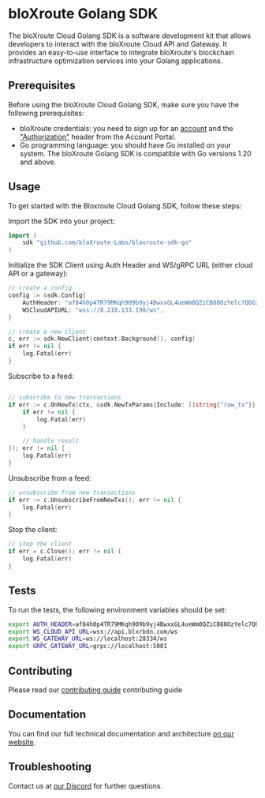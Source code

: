 # bloXroute Golang SDK

The bloXroute Cloud Golang SDK is a software development kit that allows developers to interact with the bloXroute Cloud API and Gateway.
It provides an easy-to-use interface to integrate bloXroute's blockchain infrastructure optimization services into your Golang applications.

## Prerequisites

Before using the bloXroute Cloud Golang SDK, make sure you have the following prerequisites:

- bloXroute credentials: you need to sign up for an [account][account] and the ["Authorization"][authorization] header from the Account Portal.
- Go programming language: you should have Go installed on your system. The bloXroute Golang SDK is compatible with Go versions 1.20 and above.

## Usage

To get started with the Bloxroute Cloud Golang SDK, follow these steps:

Import the SDK into your project:

```go
import (
    sdk "github.com/bloXroute-Labs/bloxroute-sdk-go"
)
```

Initialize the SDK Client using Auth Header and WS/gRPC URL (either cloud API or a gateway):

```go
// create a config
config := &sdk.Config{
	AuthHeader: "af84h0p4TR79MKqh909b9yj4BwxxGL4ueWm0QZiCB88OzYelc7QOG2GB9QPMUefZ01wsgu7efSL4Mj6m6KPp0qFhN74m",
	WSCloudAPIURL: "wss://8.210.133.198/ws",
}

// create a new client
c, err := sdk.NewClient(context.Background(), config)
if err != nil {
    log.Fatal(err)
}
```

Subscribe to a feed:

```go

// subscribe to new transactions
if err := c.OnNewTx(ctx, &sdk.NewTxParams{Include: []string{"raw_tx"}}, func(ctx context.Context, err error, result *sdk.NewTxNotification) {
    if err != nil {
        log.Fatal(err)
    }

    // handle result
}); err != nil {
    log.Fatal(err)
}
```

Unsubscribe from a feed:

```go
// unsubscribe from new transactions
if err := c.UnsubscribeFromNewTxs(); err != nil {
    log.Fatal(err)
}
```

Stop the client:

```go
// stop the client
if err = c.Close(); err != nil {
    log.Fatal(err)
}
```

## Tests

To run the tests, the following environment variables should be set:

```bash
export AUTH_HEADER=af84h0p4TR79MKqh909b9yj4BwxxGL4ueWm0QZiCB88OzYelc7QOG2GB9QPMUefZ01wsgu7efSL4Mj6m6KPp0qFhN74m
export WS_CLOUD_API_URL=wss://api.blxrbdn.com/ws
export WS_GATEWAY_URL=ws://localhost:28334/ws
export GRPC_GATEWAY_URL=grpc://localhost:5001
```

## Contributing

Please read our [contributing guide] contributing guide

## Documentation

You can find our full technical documentation and architecture [on our website][documentation].

## Troubleshooting

Contact us at [our Discord] for further questions.

[account]: https://portal.bloxroute.com/register
[authorization]: https://docs.bloXroute.com/apis/authorization-headers
[white paper]: https://bloxroute.com/wp-content/uploads/2019/01/whitepaper-V1.1-1.pdf
[documentation]: https://docs.bloxroute.com/
[our Discord]: https://discord.gg/jHgpN8b
[contributing guide]: https://github.com/bloXroute-Labs/bloxroute-sdk-go/blob/master/CONTRIBUTING.md

